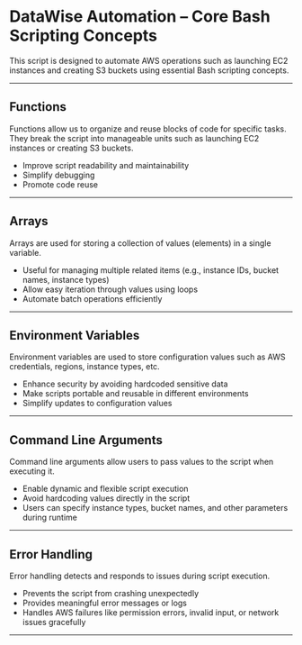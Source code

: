 
# DataWise Automation – Core Bash Scripting Concepts

This script is designed to automate AWS operations such as launching EC2 instances and creating S3 buckets using essential Bash scripting concepts.

---

##  Functions
Functions allow us to organize and reuse blocks of code for specific tasks. They break the script into manageable units such as launching EC2 instances or creating S3 buckets.

- Improve script readability and maintainability  
- Simplify debugging  
- Promote code reuse  

---

##  Arrays
Arrays are used for storing a collection of values (elements) in a single variable.

- Useful for managing multiple related items (e.g., instance IDs, bucket names, instance types)  
- Allow easy iteration through values using loops  
- Automate batch operations efficiently  

---

##  Environment Variables
Environment variables are used to store configuration values such as AWS credentials, regions, instance types, etc.

- Enhance security by avoiding hardcoded sensitive data  
- Make scripts portable and reusable in different environments  
- Simplify updates to configuration values  

---

##  Command Line Arguments
Command line arguments allow users to pass values to the script when executing it.

- Enable dynamic and flexible script execution  
- Avoid hardcoding values directly in the script  
- Users can specify instance types, bucket names, and other parameters during runtime  

---

##  Error Handling
Error handling detects and responds to issues during script execution.

- Prevents the script from crashing unexpectedly  
- Provides meaningful error messages or logs  
- Handles AWS failures like permission errors, invalid input, or network issues gracefully  

---

